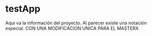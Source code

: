 testApp
=======
Aqui va la información del proyecto.
Al parecer existe una notación especial.
CON UNA MODIFICACION UNICA PARA EL MASTERX
